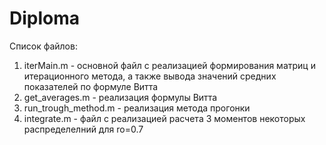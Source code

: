 # Diploma
Список файлов:
1. iterMain.m - основной файл с реализацией формирования матриц и итерационного метода, а также вывода значений средних показателей по формуле Витта
2. get\_averages.m - реализация формулы Витта
3. run\_trough\_method.m - реализация метода прогонки
4. integrate.m - файл с реализацией расчета 3 моментов некоторых распределелний для ro=0.7
